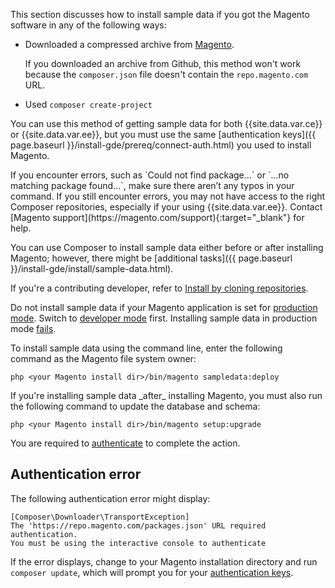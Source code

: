<div markdown="1">

This section discusses how to install sample data if you got the Magento software in any of the following ways:

*   Downloaded a compressed archive from [Magento](https://magento.com/tech-resources/download).

    If you downloaded an archive from Github, this method won't work because the `composer.json` file doesn't contain the `repo.magento.com` URL.
*   Used `composer create-project`

You can use this method of getting sample data for both {{site.data.var.ce}} or {{site.data.var.ee}}, but you must use the same [authentication keys]({{ page.baseurl }}/install-gde/prereq/connect-auth.html) you used to install Magento.

<div class="bs-callout bs-callout-info" id="info" markdown="1">
If you encounter errors, such as `Could not find package...` or `...no matching package found...`, make sure there aren’t any typos in your command. If you still encounter errors, you may not have access to the right Composer repositories, especially if your using {{site.data.var.ee}}. Contact [Magento support](https://magento.com/support){:target="&#95;blank"} for help.
</div>

You can use Composer to install sample data either before or after installing Magento; however, there might be [additional tasks]({{ page.baseurl }}/install-gde/install/sample-data.html).

If you're a contributing developer, refer to [Install by cloning repositories]({{install-gde/install/sample-data-after-clone.html}}).

<div class="bs-callout bs-callout-warning">
    <p>Do not install sample data if your Magento application is set for <a href="{{ page.baseurl }}/config-guide/bootstrap/magento-modes.html#production-mode">production mode</a>. Switch to <a href="{{ page.baseurl }}/config-guide/bootstrap/magento-modes.html#developer-mode">developer mode</a> first. Installing sample data in production mode <a href="{{ page.baseurl }}/install-gde/trouble/tshoot_sample-data.html#trouble-samp-prod">fails</a>.</p>
</div>

To install sample data using the command line, enter the following command as the Magento file system owner:

    php <your Magento install dir>/bin/magento sampledata:deploy

<div class="bs-callout bs-callout-warning" markdown="1">
If you're installing sample data _after_ installing Magento, you must also run the following command to update the database and schema:

	php <your Magento install dir>/bin/magento setup:upgrade
</div>

You are required to <a href="{{ page.baseurl }}/install-gde/prereq/connect-auth.html">authenticate</a> to complete the action.

## Authentication error
The following authentication error might display:

    [Composer\Downloader\TransportException]
    The 'https://repo.magento.com/packages.json' URL required authentication.
    You must be using the interactive console to authenticate

If the error displays, change to your Magento installation directory and run `composer update`, which will prompt you for your <a href="{{ page.baseurl }}/install-gde/prereq/connect-auth.html">authentication keys</a>.
